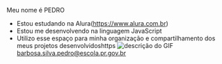 Meu nome é PEDRO
- Estou estudando na Alura(https://www.alura.com.br)
- Estou me desenvolvendo na linguagem JavaScript
- Utilizo esse espaço para minha organização e
compartilhamento dos meus projetos desenvolvidoshttps
![descrição do GIF](https://media3.giphy.com/media/v1.Y2lkPTc5MGI3NjExcW1heGhienhwYXJuZjQ0dXN2NnVvZGN1cWJ1cHVzYmdlM2xwcTExMSZlcD12MV9pbnRlcm5hbF9naWZfYnlfaWQmY3Q9Zw/a5viI92PAF89q/giphy.webp)
barbosa.silva.pedro@escola.pr.gov.br

